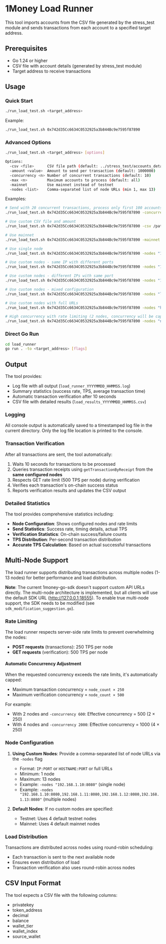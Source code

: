# 1Money Load Runner

This tool imports accounts from the CSV file generated by the stress_test module and sends transactions from each account to a specified target address.

## Prerequisites

- Go 1.24 or higher
- CSV file with account details (generated by stress_test module)
- Target address to receive transactions

## Usage

### Quick Start

```bash
./run_load_test.sh <target_address>
```

Example:
```bash
./run_load_test.sh 0x742d35Cc6634C0532925a3b844Bc9e7595f87890
```

### Advanced Options

```bash
./run_load_test.sh <target_address> [options]

Options:
  -csv <file>      CSV file path (default: ../stress_test/accounts_detail.csv)
  -amount <value>  Amount to send per transaction (default: 1000000)
  -concurrency <n> Number of concurrent transactions (default: 10)
  -max <n>         Maximum accounts to process (default: all)
  -mainnet         Use mainnet instead of testnet
  -nodes <list>    Comma-separated list of node URLs (min 1, max 13)
```

Examples:
```bash
# Send with 20 concurrent transactions, process only first 100 accounts
./run_load_test.sh 0x742d35Cc6634C0532925a3b844Bc9e7595f87890 -concurrency 20 -max 100

# Use custom CSV file and amount
./run_load_test.sh 0x742d35Cc6634C0532925a3b844Bc9e7595f87890 -csv /path/to/accounts.csv -amount 5000000

# Use mainnet
./run_load_test.sh 0x742d35Cc6634C0532925a3b844Bc9e7595f87890 -mainnet

# Use single node
./run_load_test.sh 0x742d35Cc6634C0532925a3b844Bc9e7595f87890 -nodes "192.168.1.10:8080"

# Use custom nodes - same IP with different ports
./run_load_test.sh 0x742d35Cc6634C0532925a3b844Bc9e7595f87890 -nodes "192.168.1.10:8080,192.168.1.10:8081,192.168.1.10:8082,192.168.1.10:8083"

# Use custom nodes - different IPs with same port
./run_load_test.sh 0x742d35Cc6634C0532925a3b844Bc9e7595f87890 -nodes "192.168.1.10:8080,192.168.1.11:8080,192.168.1.12:8080,192.168.1.13:8080"

# Use custom nodes - mixed configuration
./run_load_test.sh 0x742d35Cc6634C0532925a3b844Bc9e7595f87890 -nodes "localhost:8080,localhost:8081,node1.com:9000,192.168.1.100:8545"

# Use custom nodes with full URLs
./run_load_test.sh 0x742d35Cc6634C0532925a3b844Bc9e7595f87890 -nodes "http://node1:8080,http://node2:8081,https://node3:443,https://node4:443"

# High concurrency with rate limiting (2 nodes, concurrency will be capped at 500 TPS)
./run_load_test.sh 0x742d35Cc6634C0532925a3b844Bc9e7595f87890 -nodes "node1:8080,node2:8080" -concurrency 1000
```

### Direct Go Run

```bash
cd load_runner
go run . -to <target_address> [flags]
```

## Output

The tool provides:
- Log file with all output (`load_runner_YYYYMMDD_HHMMSS.log`)
- Summary statistics (success rate, TPS, average transaction time)
- Automatic transaction verification after 10 seconds
- CSV file with detailed results (`load_results_YYYYMMDD_HHMMSS.csv`)

### Logging

All console output is automatically saved to a timestamped log file in the current directory. Only the log file location is printed to the console.

### Transaction Verification

After all transactions are sent, the tool automatically:
1. Waits 10 seconds for transactions to be processed
2. Queries transaction receipts using `getTransactionByReceipt` from the **same configured nodes**
3. Respects GET rate limit (500 TPS per node) during verification
4. Verifies each transaction's on-chain success status
5. Reports verification results and updates the CSV output

### Detailed Statistics

The tool provides comprehensive statistics including:
- **Node Configuration**: Shows configured nodes and rate limits
- **Send Statistics**: Success rate, timing details, actual TPS
- **Verification Statistics**: On-chain success/failure counts
- **TPS Distribution**: Per-second transaction distribution
- **Accurate TPS Calculation**: Based on actual successful transactions

## Multi-Node Support

The load runner supports distributing transactions across multiple nodes (1-13 nodes) for better performance and load distribution.

**Note**: The current 1money-go-sdk doesn't support custom API URLs directly. The multi-node architecture is implemented, but all clients will use the default SDK URL (http://127.0.0.1:18555). To enable true multi-node support, the SDK needs to be modified (see `sdk_modification_suggestion.go`).

### Rate Limiting

The load runner respects server-side rate limits to prevent overwhelming the nodes:

- **POST requests** (transactions): 250 TPS per node
- **GET requests** (verification): 500 TPS per node

#### Automatic Concurrency Adjustment

When the requested concurrency exceeds the rate limits, it's automatically capped:
- Maximum transaction concurrency = `node_count × 250`
- Maximum verification concurrency = `node_count × 500`

For example:
- With 2 nodes and `-concurrency 600`: Effective concurrency = 500 (2 × 250)
- With 4 nodes and `-concurrency 2000`: Effective concurrency = 1000 (4 × 250)

### Node Configuration

1. **Using Custom Nodes**: Provide a comma-separated list of node URLs via the `-nodes` flag
   - Format: `IP:PORT` or `HOSTNAME:PORT` or full URLs
   - Minimum: 1 node
   - Maximum: 13 nodes
   - Example: `-nodes "192.168.1.10:8080"` (single node)
   - Example: `-nodes "192.168.1.10:8080,192.168.1.11:8080,192.168.1.12:8080,192.168.1.13:8080"` (multiple nodes)

2. **Default Nodes**: If no custom nodes are specified:
   - Testnet: Uses 4 default testnet nodes
   - Mainnet: Uses 4 default mainnet nodes

### Load Distribution

Transactions are distributed across nodes using round-robin scheduling:
- Each transaction is sent to the next available node
- Ensures even distribution of load
- Transaction verification also uses round-robin across nodes

## CSV Input Format

The tool expects a CSV file with the following columns:
- privatekey
- token_address
- decimal
- balance
- wallet_tier
- wallet_index
- source_wallet